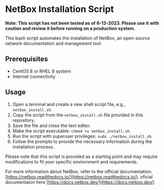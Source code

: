 # NetBox Installation Script

**Note: This script has not been tested as of 6-13-2023. Please use it with caution and review it before running on a production system.**

This bash script automates the installation of NetBox, an open-source network documentation and management tool.

## Prerequisites

- CentOS 8 or RHEL 8 system
- Internet connectivity

## Usage

1. Open a terminal and create a new shell script file, e.g., `netbox_install.sh`.
2. Copy the script from the `netbox_install.sh` file provided in this repository.
3. Save the file and close the text editor.
4. Make the script executable: `chmod +x netbox_install.sh`.
5. Run the script with superuser privileges: `sudo ./netbox_install.sh`.
6. Follow the prompts to provide the necessary information during the installation process.

Please note that this script is provided as a starting point and may require modifications to fit your specific environment and requirements.

For more information about NetBox, refer to the official documentation: [https://netbox.readthedocs.io/](https://netbox.readthedocs.io/).
oficial documentaion here [https://docs.netbox.dev/](https://docs.netbox.dev/)
